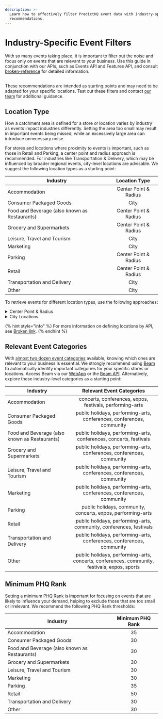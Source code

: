 ```yaml
---
description: >-
  Learn how to effectively filter PredictHQ event data with industry-specific
  recommendations.
---
```


# Industry-Specific Event Filters

With so many events taking place, it is important to filter out the noise and focus only on events that are relevant to your business. Use this guide in conjunction with our APIs, such as Events API and Features API, and consult [broken-reference](../../../getting-started/guides/broken-reference/ "mention") for detailed information.

\
These recommendations are intended as starting points and may need to be adapted for your specific locations. Test out these filters and contact [our team](https://www.predicthq.com/contact) for additional guidance.

## Location Type

How a catchment area is defined for a store or location varies by industry as events impact industries differently. Setting the area too small may result in important events being missed, while an excessively large area can introduce unnecessary noise.

For stores and locations where proximity to events is important, such as those in Retail and Parking, a center point and radius approach is recommended. For industries like Transportation & Delivery, which may be influenced by broader regional events, city-level locations are advisable. We suggest the following location types as a starting point:

| Industry                                      |     Location Type     |
| --------------------------------------------- | :-------------------: |
| Accommodation                                 | Center Point & Radius |
| Consumer Packaged Goods                       |          City         |
| Food and Beverage (also known as Restaurants) | Center Point & Radius |
| Grocery and Supermarkets                      | Center Point & Radius |
| Leisure, Travel and Tourism                   |          City         |
| Marketing                                     |          City         |
| Parking                                       | Center Point & Radius |
| Retail                                        | Center Point & Radius |
| Transportation and Delivery                   |          City         |
| Other                                         |          City         |

To retrieve events for different location types, use the following approaches:

<details>

<summary>Center Point &#x26; Radius</summary>

**Using latitude, longitude, and radius**

1. Determine the appropriate radius using the [Suggested Radius API](https://docs.predicthq.com/api/suggested-radius/get-suggested-radius).
2. Configuration:
   1. For the Events API, use the `within` field.
   2. For the Features API and Beam API, use the `location` field.

**Using location IDs**

1. Create Saved Locations via [Location Insights](https://app.gitbook.com/s/Ri9YaBiPckypV66Jggc2/location-insights/an-overview-of-location-insights.md) in the WebApp or at scale using the [Saved Locations API](https://docs.predicthq.com/api/saved-locations).
2. Configuration:
   1. For the Events API, use the `saved_location.location_id` field.
   2. For the Features API, use the `location` field.

</details>

<details>

<summary>City Locations</summary>

**Using place IDs**

1. Find the place ID for a city using the [Places API](https://docs.predicthq.com/api/places/search-places).
2. Configuration:
   1. For the Events API, use the `place.scope` field.
   2. For the Features API, use the `location` field.

</details>

{% hint style="info" %}
For more information on defining locations by API, see [Broken link](broken-reference "mention").
{% endhint %}

## Relevant Event Categories

With [almost two dozen event categories](../predicthq-data/event-categories/) available, knowing which ones are relevant to your business is essential. We strongly recommend using [Beam](https://app.gitbook.com/s/Ri9YaBiPckypV66Jggc2/beam-relevancy-engine/an-overview-of-beam-relevancy-engine.md) to automatically identify important categories for your specific stores or locations. Access Beam via our [WebApp](https://control.predicthq.com/beam) or the [Beam API](broken-reference). Alternatively, explore these industry-level categories as a starting point:

| Industry                                      |                                   Relevant Event Categories                                  |
| --------------------------------------------- | :------------------------------------------------------------------------------------------: |
| Accommodation                                 |                   concerts, conferences, expos, festivals, performing-arts                   |
| Consumer Packaged Goods                       |             public holidays, performing-arts, conferences, conferences, community            |
| Food and Beverage (also known as Restaurants) |              public holidays, performing-arts, conferences, concerts, festivals              |
| Grocery and Supermarkets                      |             public holidays, performing-arts, conferences, conferences, community            |
| Leisure, Travel and Tourism                   |             public holidays, performing-arts, conferences, conferences, community            |
| Marketing                                     |             public holidays, performing-arts, conferences, conferences, community            |
| Parking                                       |                 public holidays, community, concerts, expos, performing-arts                 |
| Retail                                        |              public holidays, performing-arts, community, conferences, festivals             |
| Transportation and Delivery                   |             public holidays, performing-arts, conferences, conferences, community            |
| Other                                         | public holidays, performing-arts, concerts, conferences, community, festivals, expos, sports |

## Minimum PHQ Rank

Setting a minimum [PHQ Rank](../predicthq-data/ranks/phq-rank.md) is important for focusing on events that are likely to influence your demand, helping to exclude those that are too small or irrelevant. We recommend the following PHQ Rank thresholds:

| Industry                                      | Minimum PHQ Rank |
| --------------------------------------------- | :--------------: |
| Accommodation                                 |        35        |
| Consumer Packaged Goods                       |        30        |
| Food and Beverage (also known as Restaurants) |        30        |
| Grocery and Supermarkets                      |        30        |
| Leisure, Travel and Tourism                   |        30        |
| Marketing                                     |        30        |
| Parking                                       |        35        |
| Retail                                        |        50        |
| Transportation and Delivery                   |        30        |
| Other                                         |        30        |
